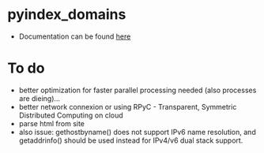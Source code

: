 # pyindex_domains

* Documentation can be found [here](./doc.md)


# To do

* better optimization for faster parallel processing needed (also processes are dieing)...
* better network connexion or using RPyC - Transparent, Symmetric Distributed Computing on cloud
* parse html from site
* also issue: gethostbyname() does not support IPv6 name resolution, and getaddrinfo() should be used instead for IPv4/v6 dual stack support.
